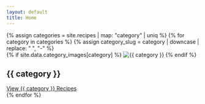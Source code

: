 ```yaml
---
layout: default
title: Home
---
```


<!-- Category Cards -->
<div class="category-grid">
  {% assign categories = site.recipes | map: "category" | uniq %}
  {% for category in categories %}
    {% assign category_slug = category | downcase | replace: " ", "-" %}
    <div class="category-card">
      {% if site.data.category_images[category] %}
        <img src="{{ site.data.category_images[category] | relative_url }}" alt="{{ category }}">
      {% endif %}
      <h2>{{ category }}</h2>
      <a href="{{ '/categories/' | append: category_slug | append: '.html' | relative_url }}" class="category-link">
        View {{ category }} Recipes
      </a>
    </div>
  {% endfor %}
</div>